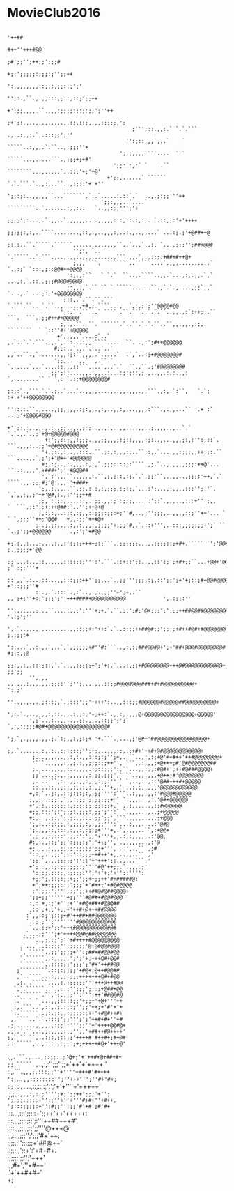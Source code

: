 MovieClub2016
=============

                                                                                                                 
                                                                       '++##                                     
                                                                   #++''+++#@@                                   
                                                               ;#';;'';++;;';;;#                                 
                                                             +;;';;;;;:;;;:;'';;++                               
                                                           ':,,,,,,,,::;;:,;;:;;';'                              
                                                        '';:.,``.,.,,:::,;::,::;';;++                            
                                                    +';;;,,,,.``.,,,:;;;;:;:;:;;';''++                           
                                                ;+';:,,..,..,...,.,,::.::;,,,,:;;;;,';                           
                                            ;''';::.,,:.` `.`.``` .,..:,,;.`,.:::;;';''                          
                                          '':;::,,,`,..`    ` `````..:,,,.`.``..,:;;;''+                         
                                        ';;;,,,,````....  ``` `````...,.....```.,;;;+;+#'                        
                                      ';;:.:,:` `    .``    ````````...,.....`.,::;'+;'+@'                       
                                    +';;,......` ``````    `.`.```.`.,,:,..``..,:;::'+'+''                       
                                  ';;:;:..,,,,,``...```````.`..`.....:.::`.`  ..,.;:;;'''++                      
                                  ';;:,,,..`....` `````````..`.......:,,:..   `..,,:;;''';'+                     
                               ;;;;';:...,.`.,,..`,,,,,,....,,,,,:::,::.:,:,. `.::,;:'+'++++                     
                            ;;;;;:,:,..````........,::,.,..,,,:,..:.,..,,...` ...:;,;'+@##++@                    
                            ;:.:..``.`````.``````.........,.,,,``..`.,,`..:, `..,,;;;'';##+@@#                   
                         '';:, `.. `.`````..`.```.,..,.,,:.,,,.......,```,,,.`,.,:;;:+##+#++@+                   
                         ;,,,````.  ```````..`````....`.;,...........` `.,:;` `:::,;::@@#++@@@@                  
                       ':;;,:``.  ` `.`  ``..,.````..,,.`...,:,.;,.`,` ...,:,`.::,.;;;#@@@#@@@@                  
                       ;:,,.,`.`` `` ` `````......``.,`.`.,....,;;`,,` `...,.` ..:;:;'+@@@@@@@@                  
                      ;::,.`.``.``.```  `.```.``...`.``..,.....,+#,;.````..:,  `,:,;';''@@@@#@@                  
                     ',:.``.`` ..` ```` .``.```.,`.`.``..,,,,:`:++;;.`` ```.  ```.:;;#++#+@@@@@                  
                     ;,.,.``. ``. ``````.`..``.`.`.``..``,,,,,.,:;,: ````````  ` `::''#+'+@@@@@                  
                    +',,,,,`...,:`..`   ,.`..`.`.```.,,.`,..:...:,,:````....  ``. .,:';#++@@@@@@                 
                   #;;:,.`.,.`.:..`..`  ,,`..``.,`.......,,:;:``,,,,.`.....`  .`,`..:;+#@@@@@@@#                 
                   ';;,,. .,,` .,.``.` `,.,.,.`,..`..,.::,.,::```,...`,..`.`  ``..``.;'#@@@@@@@#                 
                  ;;';::....,,.:,,,.:...:;:;::,;.,..,,.:,:.,,:  `,...,....`` ` `,: `.:;+@@@@@@@@#                
                 ;:;:`.,```.`.`.;..`,..`..,,,,....,..,,.,,,.,,```.,:,.`:``,   `.`; :+,+'++@@@@@@@@               
                 '';:.:.``.,....,;;,,,,.:;:,,.,:,..,,:,,..,,,,:```.,.,,...``  .+ :` ..;;'+@@@@#@@@               
                +'';:,:,.,,.,,:.,;;,.,,,;:;:.,,,:,..,,,...,,,.;,,,,.,,..`.`  `.`.,.`.,;'+@+@@@@@#@@@             
                +:';,::;,,:;;;.,,,;;,,,;:;::,,,,:;:..,...,,,;:,:'':;::`.   ```.,,,:..;;'+@#@@@@@@@@@@            
               '+,;:.,:,.,,:::..``,;:,:,,,:;..``;:,.`...,,,:;;;,;++;;:.``  ```....,.`,;';+'@++'+@@@@@@           
               +;,:;..,:.,,,.:,:,`,;;;::::;:````,,;.`..,,,,,,;;;:++@'...     ``..:,,,,';+###+';''#@@@##          
               ',`:'.,,``.,,,.,:.``,;,;::,:;.`.`,;;'``,.,,,..,;;;:'++,`.`    ````.,,.;;;#;'@:.,,:'+###+          
              ';.,:,.,..``.;:.:,:,:,;;;,:;:;,`...:';...,:,,,.:::'';''`.      `,`,,;,,;'++'@#,:.,:'';;++#         
              ;;,::.;:,,...::,.:;;,,,:;':;;;,...::';:`.,,,.,,:::+''';,,   `  ```,;:';;+;++@##;`..'';++@+@        
              ;,:,:,..:;:,:;,,::;;;:;;:+;''#,..,;'';;;,..,,,,::;''++'... ` ` `,;;;''++;'@@#   +,,:;;'++#@+       
             ;:.;,;:..;;:,.:,,,:,;;;;'+;;;'#,.`.::+''',..:::,;;;;;;+';` ``  `.,;';;+@@@@@@     '.,:';'+#@@       
             +;.:,,:..,;...,:.,:':;:;++++;:;```.,;;;;;;.,,,.:;;;::;+#+.```````';'@@#@@@@@       ;.,;;;;+'@@      
             ;;`,..:..,::,,,,,,::::;:;''':'.```.::+::';:.,,,::':;';+#+;;``...+@@+'@@@@@@         ;`.:;:'''+      
             ::`,,`.:..,::...,,:::;;:++'';;,..`.,;;''';;;,:;,::';;';+'+;::;#+@@#@@@@@@@          +'::;;;''#      
             ::.,.`.:::`.,:`..,.,.;;;''+';+,.`` ,,';+;''+:;';;;';''+++####+@@@@@@@@@@@            ',.:;;:''      
            '':..:,..;,.,``...,:,,;';'''+;+,`.``,;:';#;'@+;;;';';;;++##@@##@@@@@@@@@#              '.:;';''      
            ',;`.,,,.,,,.......,,,;:;;++'++:`.`..:;;;++##@#;;';;;;+#++#@#+#@@@@@@@+                 ;.;;;:+      
            '::...`,.:.,.`,..`,`,;;;;;+#''#:```..,:,:;###@@#@+';+'##+@@@#@@@@@@@@#                  #;;:,;@      
           ;;:,.:,.:::;::,`.`.,,,:;;:;+';'+:.`...:,;:+#@@@@@@@@+++@#@@@@@@@@@@@@+                    ;;:;;       
           '',,,,. ,.,,,,:,,,,,,.;;;:'';'';,...,,.::;;#@@@#@@@###+#+#@@@@@@@@@@+                     ':,;'       
           ''..,.,.,.,;:::;,`.,:::';;'++++':..,,:::;;#@@@@@@#@@@@@##@@@@@@@@@@+                                  
           ';:.`.,..,,,,:,::.,,.:,;:;'+;++:`.,,:;,,;;@+@@@@@@@@@@@@@@@@+@@@@@'                                   
           ',;`..,:..,,..,.;;.,,.,::;;';';` `,:,:;;;;#@#+@@@@@@@@@@@@@@@@@@@#                                    
           ';,`,.,,,,.,,.;.`:;,,:,;:;+''+.```.,...,;'@#+'##@@@@@@@@@@@@@@@@+                                     
            ;,.`.,..,.,:,,:.,:;:;::;'';+;,..,,,::,,;+#+'++#+@#@@@@@@@@@@@@+                                      
            ;...,,,.,.,,:,:.,,:::;:;'';+,. ``..,:,:;+@'++#++'++#@@@@@@@@+                                        
            '```.,.,,,:,,;.:,,;;;:;;++'', ```,.:,,,;+@+++;#'@#@@@@@@@##                                          
            ;.,...,,.,,:..,,,,.:;::;;;':,``...,,:,,:#@#+';++#@###@@@@+                                           
            ;;`....:.,.:,,,,,,:,;;,;;;',` ``..,,.,,,+@++;#'@@@@@@@@                                              
            ;. ..:``,:..,;.,,:,;,:;;:''.` `,..,:.,::'@##+++#+@@@@@                                               
            ::...::.,;::,:;.:;::,;;''+,.` ..:,:,,,,;'@@@@@@@@@@@@                                                
           +,:,`..;:,.::;:;:;:,;;;'''':```..:,,,,,,:'#@@@#@@@@@                                                  
           ;,,;..;;;:,`,,:;;;:;,;;;;;+:` `.,,,...,:,'@#+@@@@@@                                                   
           +',;:.,;;;;;:,;;;;;;;;;:;;+,` ..:,.....,:;#@@@@@@                                                     
           +;;,::;';:';;;:,;;;:,;;';'':` `,,,,...,.,;+@@@@@                                                      
           +:,. ,.;:,`;,;:,,::::;;';;',```.,,,,....,;+@@@                                                        
           ';,:..:;:;;,:,;;;,:,:,;;''':`...:,,,....:'@#@                                                         
           ';.,,,::,:::,:,,:,:;;;+'''+,.`,,,,,..``,:+@@+                                                         
           ',;.,,:;:::';;;:':';;'+'''+,,.:;:,,,,,.:'@@;                                                          
           #:,:.,::;';;':;;;:;';'+;;'',`.,,,,,...,:'@                                                            
           +;.,,.;,,,;;;;:;;;;;:;;+''',...:,.,``.,;#                                                             
           '::,,.`,;;';;:'::;;;++#++'+,,..,,..``.,'                                                              
           ';;,`,.,,;;;;;':';:'+'+++';:..,...```,'                                                               
           +';::,,:;:;;;;;;:;''''#@'++;;.`.,,,.;'                                                                
            ':;:;,:::;,:;:;;:'';'+'+;'+''::'''':                                                                 
            +;;';,::;:;;+;;';;++;;++'#+#####@:                                                                   
            +';++;;;;::;';;;'+'#++;'+#@#@@@@                                                                     
            ;';;;;';''';;;';;++##@#@##@@@@+                                                                      
           ';;+;;''''''+;;'''#@##+#@@#@@@                                                                        
           :,:'+,:;'+'';+''+#@+##+#@@@##                                                                         
           ,::';+;;'+;;+'++#+@+++##@@@@                                                                          
          :`,,::;';::;+#'++##+##@@@@@@@                                                                          
          `.:;:;'';'''''''#@@@@@@@@@#@@                                                                          
           `.,.:;+';;'+++#@@@@@@@@@@#@#                                                                          
         .`...;;''';+'++++@@#@##@@@@@@@                                                                          
         ````..,;,:;';''+#++++#@@@@@@@@@                                                                         
        ,`..,`..:;;;;'';;;;;;'@+@#@@#@@@                                                                         
        `, `````.,;;';;;;+'':;##+##@@#@@                                                                         
        `.``````,,:,,;;;';';'+;+++@#+@@#                                                                         
        ````````..::::;;';;;';'#+'++##@@                                                                         
       ;`````````.::;:;;;;'+#@+;@++#@@##                                                                         
       ,`..````..,:;;,;:;;;+++++++@#+#@@                                                                         
       ,:. .`````,.,,:,;;;;;;'''+++@++#@@                                                                        
      `,`.``````..`.,::;'';;;';;:;+@##+@@                                                                        
      :.```````.``,`;:,;;'':''';++'##@@#@                                                                        
      ,.`` ` ` ...,,;::::;;'+;;+'+@+'''++                                                                        
      ;,.```..`,::,.;.:;:;'';;'++;+'#'+'+                                                                        
     `:.``````..,:.;:,,:;;;;:;++'+#@#++#+                                                                        
     ,,````..`.`.:::;';;''';';'++#+#+''+#                                                                        
    .;,......,,,,,,:;;':''';;''+'++++@@#@+                                                                       
    .;,.`.``..:,;;,;,;:;;'';;'+##++#@++++'                                                                       
    ;,` `` ``,..:;:,;::;;'++++#'#++#+;#+@#                                                                       
    ::.`````,..,::::.:;;:;+;+++++#@+'+++@'                                                                       
   :;,`.```.,...,;:;;::;'@+;'+'++#+@+##+#+                                                                       
   ;;,`````.,`..,:,:'';;;'';;+'++'+'++++''                                                                       
   ;:,.```..,`,,;.:::;;''+''''++++#'#++++                                                                        
   ':,`..`.,,::::::::'';''+++''';''#+'#+;                                                                        
  :;::,..`.,::,::,:;':';'+'+''''+'+++++'                                                                         
  ,;,;,,.`,,,:,::;'''';+;';;++';;;'+'';                                                                          
   ';;;;;;;;;+'';;''+''+'''#+#+''+#++,                                                                           
   ';:::;;;;:+'';#;;'';;;'#'+#';#'#+`                                                                            
   ,::.,.,:;:';;;;:+';;++'++'+++++:                                                                              
   :::,,,,;;;:;:;';:'''++##+++#',                                                                                
   ,:::,;,;;;;;:;';;''''@+++@'                                                                                   
    ;;,::;;;;;'';';;;'#+'++;                                                                                     
    :;;;,;'';;:;;;+'##@++`                                                                                       
    .:;,;;;';;+':'+#+#+.                                                                                         
     ;;;;;;';;'';'+++'                                                                                           
      ;;;#+';''+#++'                                                                                             
       .'+'++#+#+'                                                                                               
             +;                                                                                                  
                                                                                                                 
